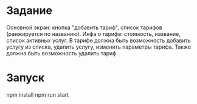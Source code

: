 # Задание
Основной экран: кнопка "добавить тариф", список тарифов (ранжируется по названию). Инфа о тарифе: стоимость, название, список активных услуг. В тарифе должна быть возможность добавить услугу из списка, удалить услугу, изменить параметры тарифа. Также должна быть возможность удалить тариф.

# Запуск
npm install
npm run start